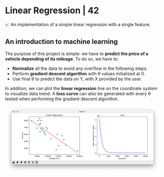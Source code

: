 # Linear Regression | 42

 📈 An implementation of a simple linear regression with a single feature.

## An introduction to machine learning

The purpose of this project is simple: we have to **predict the price of a vehicle depending of its mileage**. To do so, we have to:

- **Normalize** all the data to avoid any overflow in the following steps.
- Perform **gradient descent algorithm** with θ values initialized at 0.
- Use final θ to predict the data on Y, with X provided by the user.

In addition, we can plot the **linear regression** line on the coordinate system to visualize data trend.
A **loss curve** can also be generated with every θ tested when performing the gradient descent algorithm.

<img src="https://raw.githubusercontent.com/julien-ctx/42_ft_linear_regression/master/assets/curves.png">
